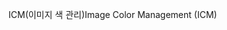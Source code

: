 <span data-ttu-id="be5d5-101">ICM(이미지 색 관리)</span><span class="sxs-lookup"><span data-stu-id="be5d5-101">Image Color Management (ICM)</span></span>